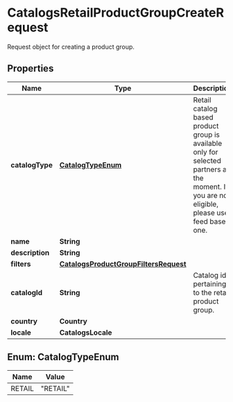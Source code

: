 

# CatalogsRetailProductGroupCreateRequest

Request object for creating a product group.

## Properties

| Name | Type | Description | Notes |
|------------ | ------------- | ------------- | -------------|
|**catalogType** | [**CatalogTypeEnum**](#CatalogTypeEnum) | Retail catalog based product group is available only for selected partners at the moment. If you are not eligible, please use feed based one. |  |
|**name** | **String** |  |  |
|**description** | **String** |  |  [optional] |
|**filters** | [**CatalogsProductGroupFiltersRequest**](CatalogsProductGroupFiltersRequest.md) |  |  |
|**catalogId** | **String** | Catalog id pertaining to the retail product group. |  |
|**country** | **Country** |  |  |
|**locale** | **CatalogsLocale** |  |  |



## Enum: CatalogTypeEnum

| Name | Value |
|---- | -----|
| RETAIL | &quot;RETAIL&quot; |



